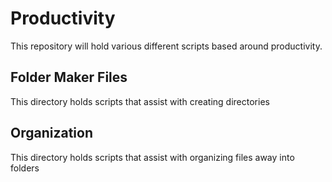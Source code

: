 # Productivity

This repository will hold various different scripts based around productivity. 

## Folder Maker Files

This directory holds scripts that assist with creating directories 


## Organization

This directory holds scripts that assist with organizing files away into folders